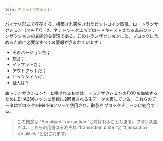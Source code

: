 ```yaml
---
term: 生トランザクション
---
```

バイナリ形式で存在する、構築され署名されたビットコイン取引。ロートランザクション（*raw TX*）は、ネットワーク上でブロードキャストされる直前のトランザクションの最終的な表現である。このトランザクションには、ブロックに含めるために必要なすべての情報が含まれています：


- そのバージョンだ；
- 旗だ；
- インプットだ；
- アウトプットだ；
- ロックタイムだ；
- 証人は？

生トランザクション*」と呼ばれるものは、トランザクションのTXIDを生成するためにSHA256ハッシュ関数に2回通される生データを表している。これらのデータはブロックのMerkleツリーで使用され、取引をブロックチェーンに統合する。

> この概念は "Serialized Transaction "と呼ばれることもある。フランス語では、これらの用語はそれぞれ "transaction brute "と "transaction sérialisée "と訳されます。
